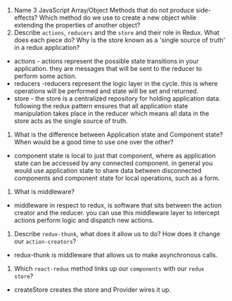 1.  Name 3 JavaScript Array/Object Methods that do not produce side-effects? Which method do we use to create a new object while extending the properties of another object?
1.  Describe `actions`, `reducers` and the `store` and their role in Redux. What does each piece do? Why is the store known as a 'single source of truth' in a redux application?
* actions - actions represent the possible state transitions in your application. they are messages that will be sent to the reducer to perform some action.
* reducers -reducers represent the logic layer in the cycle. this is where operations will be performed and state will be set and returned. 
* store - the store is a centralized repository for holding application  data. following the redux pattern ensures that all application state manipulation takes place in the reducer which means all data in the store acts as the single source of truth.
1.  What is the difference between Application state and Component state? When would be a good time to use one over the other?
* component state is local to just that component, where as application state can be accessed by any connected component. in general you would use application state to share data between disconnected components and component state for local operations, such as a form.
1.  What is middleware?
*  middleware in respect to redux, is software that sits between the action creator and the reducer. you can use this middleware layer to intercept actions perform logic and dispatch new actions.
1.  Describe `redux-thunk`, what does it allow us to do? How does it change our `action-creators`?
* redux-thunk is middleware that allows us to make asynchronous calls.
1.  Which `react-redux` method links up our `components` with our `redux store`?
* createStore creates the store and Provider wires it up.
